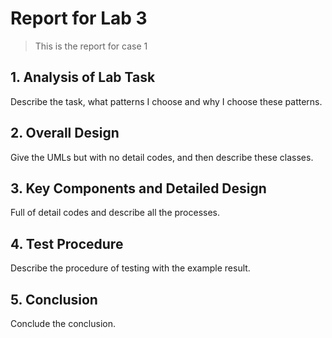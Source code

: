 # Report for Lab 3

> This is the report for case 1

## 1. Analysis of Lab Task

Describe the task, what patterns I choose and why I choose these patterns.

## 2. Overall Design

Give the UMLs but with no detail codes, and then describe these classes.

## 3. Key Components and Detailed Design

Full of detail codes and describe all the processes.

## 4. Test Procedure

Describe the procedure of testing with the example result.

## 5. Conclusion

Conclude the conclusion.
